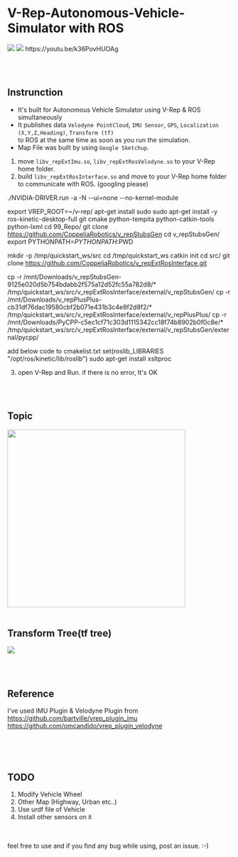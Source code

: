 # V-Rep-Autonomous-Vehicle-Simulator with ROS


<img src="pictures/1.png"  >
<img src="pictures/gif1.gif"  >  
https://youtu.be/k36PovHUOAg  
  
  
<br /> <br />
## Instrunction
- It's built for Autonomous Vehicle Simulator using V-Rep & ROS simultaneously  
- It publishes data `Velodyne PointCloud`, `IMU Sensor`, `GPS`, `Localization (X,Y,Z,Heading)`, `Transform (tf)`  
to ROS at the same time as soon as you run the simulation.   
- Map File was built by using `Google Sketchup`.

1. move `libv_repExtImu.so`, `libv_repExtRosVelodyne.so` to your V-Rep home folder.  
2. build `libv_repExtRosInterface.so` and move to your V-Rep home folder to communicate with ROS. (googling please)

./NVIDIA-DRIVER.run -a -N --ui=none --no-kernel-module

export VREP_ROOT=~/v-rep/
apt-get install sudo
sudo apt-get install -y ros-kinetic-desktop-full git cmake python-tempita python-catkin-tools python-lxml
cd 99_Repo/
git clone https://github.com/CoppeliaRobotics/v_repStubsGen
cd v_repStubsGen/
export PYTHONPATH=$PYTHONPATH:$PWD

mkdir -p /tmp/quickstart_ws/src
cd /tmp/quickstart_ws 
catkin init
cd src/
git clone https://github.com/CoppeliaRobotics/v_repExtRosInterface.git

cp -r /mnt/Downloads/v_repStubsGen-9125e020d5b754bdabb2f575a12d52fc55a782d8/* /tmp/quickstart_ws/src/v_repExtRosInterface/external/v_repStubsGen/
cp -r /mnt/Downloads/v_repPlusPlus-cb31df76dac19580cbf2b071e431b3c4e8f2d8f2/* /tmp/quickstart_ws/src/v_repExtRosInterface/external/v_repPlusPlus/
cp -r /mnt/Downloads/PyCPP-c5ec1cf71c303d1115342cc18f74b8902b0f0c8e/* /tmp/quickstart_ws/src/v_repExtRosInterface/external/v_repStubsGen/external/pycpp/

add below code to cmakelist.txt
set(roslib_LIBRARIES "/opt/ros/kinetic/lib/roslib")
sudo apt-get install xsltproc
	
3. open V-Rep and Run. if there is no error, It's OK  



<br /> <br />
## Topic 
<img src="pictures/2.png" width="400" >
<br /><br />

## Transform Tree(tf tree)
<img src="pictures/3.png"  >


<br /> <br />
## Reference
I've used IMU Plugin & Velodyne Plugin from   
https://github.com/bartville/vrep_plugin_imu  
https://github.com/omcandido/vrep_plugin_velodyne
<br /><br />

<br /> <br />
## TODO
1. Modify Vehicle Wheel 
2. Other Map (Highway, Urban etc..)
3. Use urdf file of Vehicle
4. Install other sensors on it


<br /> <br />
feel free to use and if you find any bug while using, post an issue. :-)  
